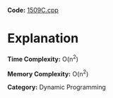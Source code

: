**Code:** [1509C.cpp](./1509C.cpp)

# Explanation

**Time Complexity:** O(n<sup>2</sup>)

**Memory Complexity:** O(n<sup>2</sup>) 

**Category:** Dynamic Programming

